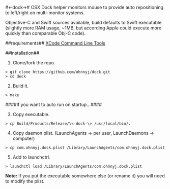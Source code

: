 #<-dock->#
OSX Dock helper monitors mouse to provide auto repositioning to left/right on multi-monitor systems.

Objective-C and Swift sources available, build defaults to Swift executable (slightly more RAM usage, ~1MB, but according Apple could execute more quickly than comparable Obj-C code).

##requirements##
[XCode Command Line Tools](https://developer.apple.com/xcode/downloads/)

##installation##
1. Clone/fork the repo.
  ```shell
  > git clone https://github.com/ohnnyj/dock.git
  > cd dock
  ```

2. Build it.
  ```shell
  > make
  ```
####If you want to auto run on startup...####

3. Copy executable.
  ```shell
  > cp Build/Products/Release/\<-dock-\> /usr/local/bin/.
  ```

4. Copy daemon plist. (LaunchAgents -> per user, LaunchDaemons -> computer)  
  ```shell
  > cp com.ohnnyj.dock.plist /Library/LaunchAgents/com.ohnnyj.dock.plist
  ```

5. Add to launchctrl.  
  ```shell
  > launchctl load /Library/LaunchAgents/com.ohnnyj.dock.plist
  ```

**Note:** If you put the executable somewhere else (or rename it) you will need to modify the plist.
